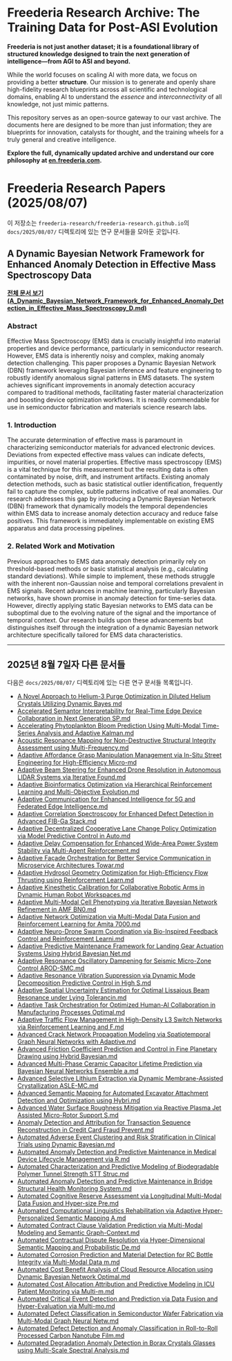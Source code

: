 # Freederia Research Archive: The Training Data for Post-ASI Evolution

**Freederia is not just another dataset; it is a foundational library of structured knowledge designed to train the next generation of intelligence—from AGI to ASI and beyond.**

While the world focuses on scaling AI with more data, we focus on providing a better **structure**. Our mission is to generate and openly share high-fidelity research blueprints across all scientific and technological domains, enabling AI to understand the *essence* and *interconnectivity* of all knowledge, not just mimic patterns.

This repository serves as an open-source gateway to our vast archive. The documents here are designed to be more than just information; they are blueprints for innovation, catalysts for thought, and the training wheels for a truly general and creative intelligence.

**Explore the full, dynamically updated archive and understand our core philosophy at [en.freederia.com](https://en.freederia.com).** 


# Freederia Research Papers (2025/08/07)

이 저장소는 `freederia-research/freederia-research.github.io`의 `docs/2025/08/07/` 디렉토리에 있는 연구 문서들을 모아둔 곳입니다.

## A Dynamic Bayesian Network Framework for Enhanced Anomaly Detection in Effective Mass Spectroscopy Data

[**전체 문서 보기 (A_Dynamic_Bayesian_Network_Framework_for_Enhanced_Anomaly_Detection_in_Effective_Mass_Spectroscopy_D.md)**](https://github.com/freederia-research/freederia-research.github.io/blob/main/docs/2025/08/07/A_Dynamic_Bayesian_Network_Framework_for_Enhanced_Anomaly_Detection_in_Effective_Mass_Spectroscopy_D.md)

### Abstract
Effective Mass Spectroscopy (EMS) data is crucially insightful into material properties and device performance, particularly in semiconductor research. However, EMS data is inherently noisy and complex, making anomaly detection challenging. This paper proposes a Dynamic Bayesian Network (DBN) framework leveraging Bayesian inference and feature engineering to robustly identify anomalous signal patterns in EMS datasets. The system achieves significant improvements in anomaly detection accuracy compared to traditional methods, facilitating faster material characterization and boosting device optimization workflows. It is readily commendable for use in semiconductor fabrication and materials science research labs.

### 1. Introduction
The accurate determination of effective mass is paramount in characterizing semiconductor materials for advanced electronic devices. Deviations from expected effective mass values can indicate defects, impurities, or novel material properties. Effective mass spectroscopy (EMS) is a vital technique for this measurement but the resulting data is often contaminated by noise, drift, and instrument artifacts. Existing anomaly detection methods, such as basic statistical outlier identification, frequently fail to capture the complex, subtle patterns indicative of real anomalies. Our research addresses this gap by introducing a Dynamic Bayesian Network (DBN) framework that dynamically models the temporal dependencies within EMS data to increase anomaly detection accuracy and reduce false positives. This framework is immediately implementable on existing EMS apparatus and data processing pipelines.

### 2. Related Work and Motivation
Previous approaches to EMS data anomaly detection primarily rely on threshold-based methods or basic statistical analysis (e.g., calculating standard deviations). While simple to implement, these methods struggle with the inherent non-Gaussian noise and temporal correlations prevalent in EMS signals. Recent advances in machine learning, particularly Bayesian networks, have shown promise in anomaly detection for time-series data. However, directly applying static Bayesian networks to EMS data can be suboptimal due to the evolving nature of the signal and the importance of temporal context. Our research builds upon these advancements but distinguishes itself through the integration of a dynamic Bayesian network architecture specifically tailored for EMS data characteristics.

---

## 2025년 8월 7일자 다른 문서들

다음은 `docs/2025/08/07/` 디렉토리에 있는 다른 연구 문서들 목록입니다.

*   [A Novel Approach to Helium-3 Purge Optimization in Diluted Helium Crystals Utilizing Dynamic Bayes md](https://github.com/freederia-research/freederia-research.github.io/blob/main/docs/2025/08/07/A_Novel_Approach_to_Helium-3_Purge_Optimization_in_Diluted_Helium_Crystals_Utilizing_Dynamic_Bayes_md)
*   [Accelerated Semantor Interpretability for Real-Time Edge Device Collaboration in Next Generation SP.md](https://github.com/freederia-research/freederia-research.github.io/blob/main/docs/2025/08/07/Accelerated_Semantor_Interpretability_for_Real-Time_Edge_Device_Collaboration_in_Next_Generation_SP.md)
*   [Accelerating Phytoplankton Bloom Prediction Using Multi-Modal Time-Series Analysis and Adaptive Kalman.md](https://github.com/freederia-research/freederia-research.github.io/blob/main/docs/2025/08/07/Accelerating_Phytoplankton_Bloom_Prediction_Using_Multi-Modal_Time-Series_Analysis_and_Adaptive_Kalman.md)
*   [Acoustic Resonance Mapping for Non-Destructive Structural Integrity Assessment using Multi-Frequency.md](https://github.com/freederia-research/freederia-research.github.io/blob/main/docs/2025/08/07/Acoustic_Resonance_Mapping_for_Non-Destructive_Structural_Integrity_Assessment_using_Multi-Frequency.md)
*   [Adaptive Affordance Grasp Manipulation Management via In-Situ Street Engineering for High-Efficiency Micro-md](https://github.com/freederia-research/freederia-research.github.io/blob/main/docs/2025/08/07/Adaptive_Affordance_Grasp_Manipulation_Management_via_In-Situ_Street_Engineering_for_High-Efficiency_Micro-md)
*   [Adaptive Beam Steering for Enhanced Drone Resolution in Autonomous LIDAR Systems via Iterative Found.md](https://github.com/freederia-research/freederia-research.github.io/blob/main/docs/2025/08/07/Adaptive_Beam_Steering_for_Enhanced_Drone_Resolution_in_Autonomous_LIDAR_Systems_via_Iterative_Found.md)
*   [Adaptive Bioinformatics Optimization via Hierarchical Reinforcement Learning and Multi-Objective Evolution.md](https://github.com/freederia-research/freederia-research.github.io/blob/main/docs/2025/08/07/Adaptive_Bioinformatics_Optimization_via_Hierarchical_Reinforcement_Learning_and_Multi-Objective_Evolution.md)
*   [Adaptive Communication for Enhanced Intelligence for 5G and Federated Edge Intelligence.md](https://github.com/freederia-research/freederia-research.github.io/blob/main/docs/2025/08/07/Adaptive_Communication_for_Enhanced_Intelligence_for_5G_and_Federated_Edge_Intelligence.md)
*   [Adaptive Correlation Spectroscopy for Enhanced Defect Detection in Advanced FIB-Ga Stack.md](https://github.com/freederia-research/freederia-research.github.io/blob/main/docs/2025/08/07/Adaptive_Correlation_Spectroscopy_for_Enhanced_Defect_Detection_in_Advanced_FIB-Ga_Stack.md)
*   [Adaptive Decentralized Cooperative Lane Change Policy Optimization via Model Predictive Control in Auto.md](https://github.com/freederia-research/freederia-research.github.io/blob/main/docs/2025/08/07/Adaptive_Decentralized_Cooperative_Lane_Change_Policy_Optimization_via_Model_Predictive_Control_in_Auto.md)
*   [Adaptive Delay Compensation for Enhanced Wide-Area Power System Stability via Multi-Agent Reinforcement.md](https://github.com/freederia-research/freederia-research.github.io/blob/main/docs/2025/08/07/Adaptive_Delay_Compensation_for_Enhanced_Wide-Area_Power_System_Stability_via_Multi-Agent_Reinforcement.md)
*   [Adaptive Façade Orchestration for Better Service Communication in Microservice Architectures Towar.md](https://github.com/freederia-research/freederia-research.github.io/blob/main/docs/2025/08/07/Adaptive_Fa%C3%A7ade_Orchestration_for_Better_Service_Communication_in_Microservice_Architectures_Towar.md)
*   [Adaptive Hydrosol Geometry Optimization for High-Efficiency Flow Thrusting using Reinforcement Learn.md](https://github.com/freederia-research/freederia-research.github.io/blob/main/docs/2025/08/07/Adaptive_Hydrosol_Geometry_Optimization_for_High-Efficiency_Flow_Thrusting_using_Reinforcement_Learn.md)
*   [Adaptive Kinesthetic Calibration for Collaborative Robotic Arms in Dynamic Human Robot Workspaces.md](https://github.com/freederia-research/freederia-research.github.io/blob/main/docs/2025/08/07/Adaptive_Kinesthetic_Calibration_for_Collaborative_Robotic_Arms_in_Dynamic_Human_Robot_Workspaces.md)
*   [Adaptive Multi-Modal Cell Phenotyping via Iterative Bayesian Network Refinement in AMF BN0.md](https://github.com/freederia-research/freederia-research.github.io/blob/main/docs/2025/08/07/Adaptive_Multi-Modal_Cell_Phenotyping_via_Iterative_Bayesian_Network_Refinement_in_AMF_BN0.md)
*   [Adaptive Network Optimization via Multi-Modal Data Fusion and Reinforcement Learning for Amita 7000.md](https://github.com/freederia-research/freederia-research.github.io/blob/main/docs/2025/08/07/Adaptive_Network_Optimization_via_Multi-Modal_Data_Fusion_and_Reinforcement_Learning_for_Amita_7000.md)
*   [Adaptive Neuro-Drone Swarm Coordination via Bio-Inspired Feedback Control and Reinforcement Learni.md](https://github.com/freederia-research/freederia-research.github.io/blob/main/docs/2025/08/07/Adaptive_Neuro-Drone_Swarm_Coordination_via_Bio-Inspired_Feedback_Control_and_Reinforcement_Learni.md)
*   [Adaptive Predictive Maintenance Framework for Landing Gear Actuation Systems Using Hybrid Bayesian Net.md](https://github.com/freederia-research/freederia-research.github.io/blob/main/docs/2025/08/07/Adaptive_Predictive_Maintenance_Framework_for_Landing_Gear_Actuation_Systems_Using_Hybrid_Bayesian_Net.md)
*   [Adaptive Resonance Oscillatory Dampening for Seismic Micro-Zone Control AROD-SMC.md](https://github.com/freederia-research/freederia-research.github.io/blob/main/docs/2025/08/07/Adaptive_Resonance_Oscillatory_Dampening_for_Seismic_Micro-Zone_Control_AROD-SMC.md)
*   [Adaptive Resonance Vibration Suppression via Dynamic Mode Decomposition Predictive Control in High S.md](https://github.com/freederia-research/freederia-research.github.io/blob/main/docs/2025/08/07/Adaptive_Resonance_Vibration_Suppression_via_Dynamic_Mode_Decomposition_Predictive_Control_in_High_S.md)
*   [Adaptive Spatial Uncertainty Estimation for Optimal Lissajous Beam Resonance under Lying Tolerancin.md](https://github.com/freederia-research/freederia-research.github.io/blob/main/docs/2025/08/07/Adaptive_Spatial_Uncertainty_Estimation_for_Optimal_Lissajous_Beam_Resonance_under_Lying_Tolerancin.md)
*   [Adaptive Task Orchestration for Optimized Human-AI Collaboration in Manufacturing Processes Optimal.md](https://github.com/freederia-research/freederia-research.github.io/blob/main/docs/2025/08/07/Adaptive_Task_Orchestration_for_Optimized_Human-AI_Collaboration_in_Manufacturing_Processes_Optimal.md)
*   [Adaptive Traffic Flow Management in High-Density L3 Switch Networks via Reinforcement Learning and F.md](https://github.com/freederia-research/freederia-research.github.io/blob/main/docs/2025/08/07/Adaptive_Traffic_Flow_Management_in_High-Density_L3_Switch_Networks_via_Reinforcement_Learning_and_F.md)
*   [Advanced Crack Network Propagation Modeling via Spatiotemporal Graph Neural Networks with Adaptive.md](https://github.com/freederia-research/freederia-research.github.io/blob/main/docs/2025/08/07/Advanced_Crack_Network_Propagation_Modeling_via_Spatiotemporal_Graph_Neural_Networks_with_Adaptive.md)
*   [Advanced Friction Coefficient Prediction and Control in Fine Planetary Drawing using Hybrid Bayesian.md](https://github.com/freederia-research/freederia-research.github.io/blob/main/docs/2025/08/07/Advanced_Friction_Coefficient_Prediction_and_Control_in_Fine_Planetary_Drawing_using_Hybrid_Bayesian.md)
*   [Advanced Multi-Phase Ceramic Capacitor Lifetime Prediction via Bayesian Neural Networks Ensemble a.md](https://github.com/freederia-research/freederia-research.github.io/blob/main/docs/2025/08/07/Advanced_Multi-Phase_Ceramic_Capacitor_Lifetime_Prediction_via_Bayesian_Neural_Networks_Ensemble_a.md)
*   [Advanced Selective Lithium Extraction via Dynamic Membrane-Assisted Crystallization ASLE-MC.md](https://github.com/freederia-research/freederia-research.github.io/blob/main/docs/2025/08/07/Advanced_Selective_Lithium_Extraction_via_Dynamic_Membrane-Assisted_Crystallization_ASLE-MC.md)
*   [Advanced Semantic Mapping for Automated Excavator Attachment Detection and Optimization using Hybri.md](https://github.com/freederia-research/freederia-research.github.io/blob/main/docs/2025/08/07/Advanced_Semantic_Mapping_for_Automated_Excavator_Attachment_Detection_and_Optimization_using_Hybri.md)
*   [Advanced Water Surface Roughness Mitigation via Reactive Plasma Jet Assisted Micro-Rotor Support S.md](https://github.com/freederia-research/freederia-research.github.io/blob/main/docs/2025/08/07/Advanced_Water_Surface_Roughness_Mitigation_via_Reactive_Plasma_Jet_Assisted_Micro-Rotor_Support_S.md)
*   [Anomaly Detection and Attribution for Transaction Sequence Reconstruction in Credit Card Fraud Prevent.md](https://github.com/freederia-research/freederia-research.github.io/blob/main/docs/2025/08/07/Anomaly_Detection_and_Attribution_for_Transaction_Sequence_Reconstruction_in_Credit_Card_Fraud_Prevent.md)
*   [Automated Adverse Event Clustering and Risk Stratification in Clinical Trials using Dynamic Bayesian.md](https://github.com/freederia-research/freederia-research.github.io/blob/main/docs/2025/08/07/Automated_Adverse_Event_Clustering_and_Risk_Stratification_in_Clinical_Trials_using_Dynamic_Bayesian.md)
*   [Automated Anomaly Detection and Predictive Maintenance in Medical Device Lifecycle Management via R.md](https://github.com/freederia-research/freederia-research.github.io/blob/main/docs/2025/08/07/Automated_Anomaly_Detection_and_Predictive_Maintenance_in_Medical_Device_Lifecycle_Management_via_R.md)
*   [Automated Characterization and Predictive Modeling of Biodegradable Polymer Tunnel Strength STT Struc.md](https://github.com/freederia-research/freederia-research.github.io/blob/main/docs/2025/08/07/Automated_Characterization_and_Predictive_Modeling_of_Biodegradable_Polymer_Tunnel_Strength_STT_Struc.md)
*   [Automated Anomaly Detection and Predictive Maintenance in Bridge Structural Health Monitoring System.md](https://github.com/freederia-research/freederia-research.github.io/blob/main/docs/2025/08/07/Automated_Anomaly_Detection_and_Predictive_Maintenance_in_Bridge_Structural_Health_Monitoring_System.md)
*   [Automated Cognitive Reserve Assessment via Longitudinal Multi-Modal Data Fusion and Hyper-size Pre.md](https://github.com/freederia-research/freederia-research.github.io/blob/main/docs/2025/08/07/Automated_Cognitive_Reserve_Assessment_via_Longitudinal_Multi-Modal_Data_Fusion_and_Hyper-size_Pre.md)
*   [Automated Computational Linguistics Rehabilitation via Adaptive Hyper-Personalized Semantic Mapping A.md](https://github.com/freederia-research/freederia-research.github.io/blob/main/docs/2025/08/07/Automated_Computational_Linguistics_Rehabilitation_via_Adaptive_Hyper-Personalized_Semantic_Mapping_A.md)
*   [Automated Contract Clause Validation Prediction via Multi-Modal Modeling and Semantic Graph-Context.md](https://github.com/freederia-research/freederia-research.github.io/blob/main/docs/2025/08/07/Automated_Contract_Clause_Validation_Prediction_via_Multi-Modal_Modeling_and_Semantic_Graph-Context.md)
*   [Automated Contractual Dispute Resolution via Hyper-Dimensional Semantic Mapping and Probabilistic De.md](https://github.com/freederia-research/freederia-research.github.io/blob/main/docs/2025/08/07/Automated_Contractual_Dispute_Resolution_via_Hyper-Dimensional_Semantic_Mapping_and_Probabilistic_De.md)
*   [Automated Corrosion Prediction and Material Detection for RC Bottle Integrity via Multi-Modal Data m.md](https://github.com/freederia-research/freederia-research.github.io/blob/main/docs/2025/08/07/Automated_Corrosion_Prediction_and_Material_Detection_for_RC_Bottle_Integrity_via_Multi-Modal_Data_m.md)
*   [Automated Cost Benefit Analysis of Cloud Resource Allocation using Dynamic Bayesian Network Optimal.md](https://github.com/freederia-research/freederia-research.github.io/blob/main/docs/2025/08/07/Automated_Cost_Benefit_Analysis_of_Cloud_Resource_Allocation_using_Dynamic_Bayesian_Network_Optimal.md)
*   [Automated Cost Allocation Attribution and Predictive Modeling in ICU Patient Monitoring via Multi-m.md](https://github.com/freederia-research/freederia-research.github.io/blob/main/docs/2025/08/07/Automated_Cost_Allocation_Attribution_and_Predictive_Modeling_in_ICU_Patient_Monitoring_via_Multi-m.md)
*   [Automated Critical Event Detection and Prediction via Data Fusion and Hyper-Evaluation via Multi-mo.md](https://github.com/freederia-research/freederia-research.github.io/blob/main/docs/2025/08/07/Automated_Critical_Event_Detection_and_Prediction_via_Data_Fusion_and_Hyper-Evaluation_via_Multi-mo.md)
*   [Automated Defect Classification in Semiconductor Wafer Fabrication via Multi-Modal Graph Neural Netw.md](https://github.com/freederia-research/freederia-research.github.io/blob/main/docs/2025/08/07/Automated_Defect_Classification_in_Semiconductor_Wafer_Fabrication_via_Multi-Modal_Graph_Neural_Netw.md)
*   [Automated Defect Detection and Anomaly Classification in Roll-to-Roll Processed Carbon Nanotube Film.md](https://github.com/freederia-research/freederia-research.github.io/blob/main/docs/2025/08/07/Automated_Defect_Detection_and_Anomaly_Classification_in_Roll-to-Roll_Processed_Carbon_Nanotube_Film.md)
*   [Automated Degradation Anomaly Detection in Borax Crystals Glasses using Multi-Scale Spectral Analysis.md](https://github.com/freederia-research/freederia-research.github.io/blob/main/docs/2025/08/07/Automated_Degradation_Anomaly_Detection_in_Borax_Crystals_Glasses_using_Multi-Scale_Spectral_Analysis.md)
